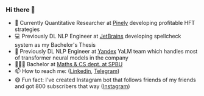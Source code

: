 ### Hi there 👋

- 💎 Currently Quantitative Researcher at [Pinely](https://pinely.com/) developing profitable HFT strategies
- 💻 Previously DL NLP Engineer at [JetBrains](https://jetbrains.com/) developing spellcheck system as my Bachelor's Thesis
- 🧠 Previously DL NLP Engineer at [Yandex](https://yandex.com/) YaLM team which handles most of transformer neural models in the company
- 👨🏻‍🎓 Bachelor at [Maths & CS dept. at SPBU](https://math-cs.spbu.ru/en/)
- 📫 How to reach me: ([Linkedin](https://www.linkedin.com/in/melnikoff-oleg/), [Telegram](https://telegram.me/melnikoff_oleg))
- 😅 Fun fact: I've created Instagram bot that follows friends of my friends and got 800 subscribers that way ([Instagram](https://instagram.com/melnikoff_oleg))
